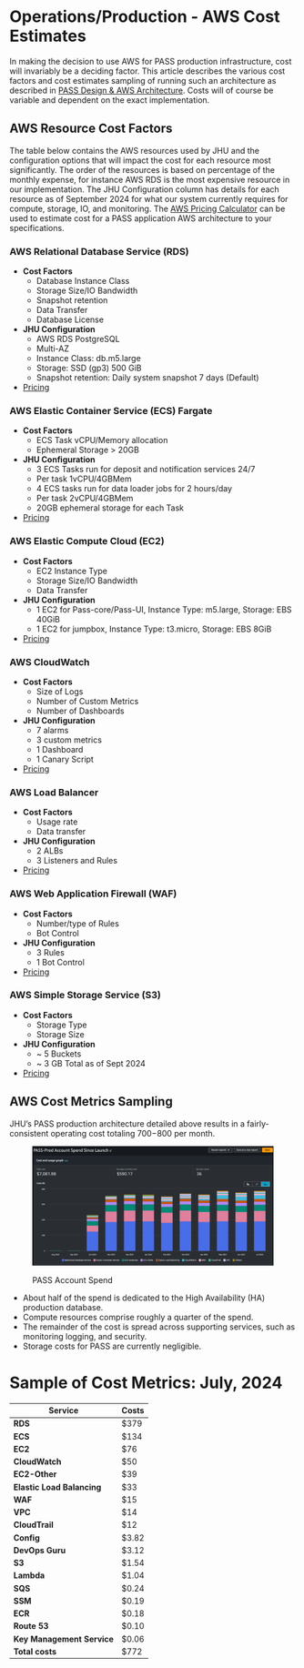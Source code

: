 # Operations/Production - AWS Cost Estimates
In making the decision to use AWS for PASS production infrastructure, cost will invariably be a deciding factor. This
article describes the various cost factors and cost estimates sampling of running such an architecture as described in
[PASS Design & AWS Architecture](./ops-aws-arch.md). Costs will of course be variable and dependent on the exact 
implementation.

## AWS Resource Cost Factors
The table below contains the AWS resources used by JHU and the configuration options that will impact the cost for each 
resource most significantly. The order of the resources is based on percentage of the monthly expense, for instance AWS 
RDS is the most expensive resource in our implementation. The JHU Configuration column has details for each resource as
of September 2024 for what our system currently requires for compute, storage, IO, and monitoring. The [AWS Pricing Calculator](https://calculator.aws/#/) 
can be used to estimate cost for a PASS application AWS architecture to your specifications.

### AWS Relational Database Service (RDS)

- **Cost Factors**
    - Database Instance Class
    - Storage Size/IO Bandwidth
    - Snapshot retention
    - Data Transfer
    - Database License
- **JHU Configuration**
    - AWS RDS PostgreSQL
    - Multi-AZ
    - Instance Class: db.m5.large
    - Storage: SSD (gp3) 500 GiB
    - Snapshot retention: Daily system snapshot 7 days (Default)
- [Pricing](https://aws.amazon.com/rds/pricing/)

### AWS Elastic Container Service (ECS) Fargate

- **Cost Factors**
    - ECS Task vCPU/Memory allocation
    - Ephemeral Storage > 20GB
- **JHU Configuration**
    - 3 ECS Tasks run for deposit and notification services 24/7
    - Per task 1vCPU/4GBMem
    - 4 ECS tasks run for data loader jobs for 2 hours/day
    - Per task 2vCPU/4GBMem
    - 20GB ephemeral storage for each Task
- [Pricing](https://aws.amazon.com/fargate/pricing/)

### AWS Elastic Compute Cloud (EC2)

- **Cost Factors**
    - EC2 Instance Type
    - Storage Size/IO Bandwidth
    - Data Transfer
- **JHU Configuration**
    - 1 EC2 for Pass-core/Pass-UI, Instance Type: m5.large, Storage: EBS 40GiB
    - 1 EC2 for jumpbox, Instance Type: t3.micro, Storage: EBS 8GiB
- [Pricing](https://aws.amazon.com/ec2/pricing/)

### AWS CloudWatch

- **Cost Factors**
    - Size of Logs
    - Number of Custom Metrics
    - Number of Dashboards
- **JHU Configuration**
    - 7 alarms
    - 3 custom metrics
    - 1 Dashboard
    - 1 Canary Script
- [Pricing](https://aws.amazon.com/cloudwatch/pricing/)

### AWS Load Balancer

- **Cost Factors**
    - Usage rate
    - Data transfer
- **JHU Configuration**
    - 2 ALBs
    - 3 Listeners and Rules
- [Pricing](https://aws.amazon.com/elasticloadbalancing/pricing/)

### AWS Web Application Firewall (WAF)

- **Cost Factors**
    - Number/type of Rules
    - Bot Control
- **JHU Configuration**
    - 3 Rules
    - 1 Bot Control
- [Pricing](https://aws.amazon.com/waf/pricing/)

### AWS Simple Storage Service (S3)

- **Cost Factors**
    - Storage Type
    - Storage Size
- **JHU Configuration**
    - ~ 5 Buckets
    - ~ 3 GB Total as of Sept 2024
- [Pricing](https://aws.amazon.com/s3/pricing/)


## AWS Cost Metrics Sampling
JHU’s PASS production architecture detailed above results in a fairly-consistent operating cost totaling $700-$800 per
month.

<figure><img src="../../.gitbook/assets/pass-prod-account-spend-since-launch.png" alt="PASS Account Spend"><figcaption><p>PASS Account Spend</p></figcaption></figure>

* About half of the spend is dedicated to the High Availability (HA) production database.
* Compute resources comprise roughly a quarter of the spend.
* The remainder of the cost is spread across supporting services, such as monitoring logging, and security.
* Storage costs for PASS are currently negligible.

# Sample of Cost Metrics: July, 2024

| Service                  | Costs   |
|--------------------------|---------|
| **RDS**                  | $379    |
| **ECS**                  | $134    |
| **EC2**                  | $76     |
| **CloudWatch**           | $50     |
| **EC2-Other**            | $39     |
| **Elastic Load Balancing** | $33  |
| **WAF**                  | $15     |
| **VPC**                  | $14     |
| **CloudTrail**           | $12     |
| **Config**               | $3.82   |
| **DevOps Guru**          | $3.12   |
| **S3**                   | $1.54   |
| **Lambda**               | $1.04   |
| **SQS**                  | $0.24   |
| **SSM**                  | $0.19   |
| **ECR**                  | $0.18   |
| **Route 53**             | $0.10   |
| **Key Management Service** | $0.06 |
| **Total costs**          | $772    |
